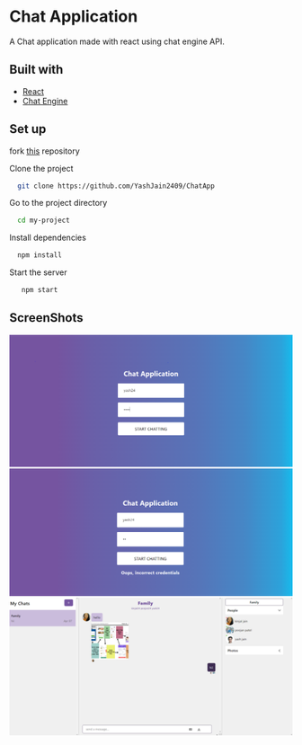 
# Chat Application

A Chat application made with react using chat engine API.


## Built with
- [React](https://reactjs.org/)
- [Chat Engine](https://chatengine.io/)
## Set up

fork [this](https://github.com/YashJain2409/ResultManagementSystem) repository

Clone the project

```bash
  git clone https://github.com/YashJain2409/ChatApp
```

Go to the project directory

```bash
  cd my-project
```

Install dependencies

```bash
  npm install
```

Start the server

```bash
   npm start
```


## ScreenShots
<img src = "public/Readme/chat_app1.png"/>
<img src = "public/Readme/chat_app_2.png"/>
<img src = "public/Readme/chat_app_3.png"/>